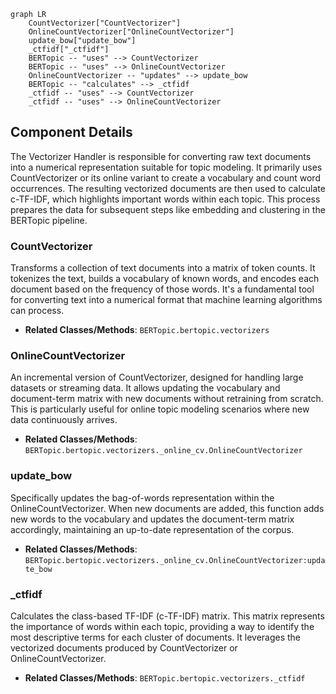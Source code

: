 ```mermaid
graph LR
    CountVectorizer["CountVectorizer"]
    OnlineCountVectorizer["OnlineCountVectorizer"]
    update_bow["update_bow"]
    _ctfidf["_ctfidf"]
    BERTopic -- "uses" --> CountVectorizer
    BERTopic -- "uses" --> OnlineCountVectorizer
    OnlineCountVectorizer -- "updates" --> update_bow
    BERTopic -- "calculates" --> _ctfidf
    _ctfidf -- "uses" --> CountVectorizer
    _ctfidf -- "uses" --> OnlineCountVectorizer
```

## Component Details

The Vectorizer Handler is responsible for converting raw text documents into a numerical representation suitable for topic modeling. It primarily uses CountVectorizer or its online variant to create a vocabulary and count word occurrences. The resulting vectorized documents are then used to calculate c-TF-IDF, which highlights important words within each topic. This process prepares the data for subsequent steps like embedding and clustering in the BERTopic pipeline.

### CountVectorizer
Transforms a collection of text documents into a matrix of token counts. It tokenizes the text, builds a vocabulary of known words, and encodes each document based on the frequency of those words. It's a fundamental tool for converting text into a numerical format that machine learning algorithms can process.
- **Related Classes/Methods**: `BERTopic.bertopic.vectorizers`

### OnlineCountVectorizer
An incremental version of CountVectorizer, designed for handling large datasets or streaming data. It allows updating the vocabulary and document-term matrix with new documents without retraining from scratch. This is particularly useful for online topic modeling scenarios where new data continuously arrives.
- **Related Classes/Methods**: `BERTopic.bertopic.vectorizers._online_cv.OnlineCountVectorizer`

### update_bow
Specifically updates the bag-of-words representation within the OnlineCountVectorizer. When new documents are added, this function adds new words to the vocabulary and updates the document-term matrix accordingly, maintaining an up-to-date representation of the corpus.
- **Related Classes/Methods**: `BERTopic.bertopic.vectorizers._online_cv.OnlineCountVectorizer:update_bow`

### _ctfidf
Calculates the class-based TF-IDF (c-TF-IDF) matrix. This matrix represents the importance of words within each topic, providing a way to identify the most descriptive terms for each cluster of documents. It leverages the vectorized documents produced by CountVectorizer or OnlineCountVectorizer.
- **Related Classes/Methods**: `BERTopic.bertopic.vectorizers._ctfidf`
